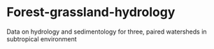 # Forest-grassland-hydrology
Data on hydrology and sedimentology for three, paired watersheds in subtropical environment

